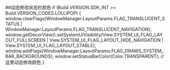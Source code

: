 ##动态修改状态栏颜色
	if (Build.VERSION.SDK_INT >= Build.VERSION_CODES.LOLLIPOP) {
		 window.clearFlags(WindowManager.LayoutParams.FLAG_TRANSLUCENT_STATUS
                | WindowManager.LayoutParams.FLAG_TRANSLUCENT_NAVIGATION);
        window.getDecorView().setSystemUiVisibility(View.SYSTEM_UI_FLAG_LAYOUT_FULLSCREEN
                | View.SYSTEM_UI_FLAG_LAYOUT_HIDE_NAVIGATION
                | View.SYSTEM_UI_FLAG_LAYOUT_STABLE);
        window.addFlags(WindowManager.LayoutParams.FLAG_DRAWS_SYSTEM_BAR_BACKGROUNDS);
        window.setStatusBarColor(Color.TRANSPARENT);   //这里动态修改颜色
    }
